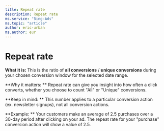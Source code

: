 ```yaml
---
title: Repeat rate
description: Repeat rate
ms.service: "Bing-Ads"
ms.topic: "article"
author: eric-urban
ms.author: eur
---
```


# Repeat rate

**What it is:**  This is the ratio of **all conversions** / **unique conversions** during your chosen conversion window for the selected date range.

**Why it matters: **    Repeat rate can give you insight into how often a click converts, whether you choose to count "All" or "Unique" conversions.

**Keep in mind:  **    This number applies to a particular conversion action (ex. newsletter signups), not all conversion actions.

**Example: **    Your customers make an average of 2.5 purchases over a 30-day period after clicking on your ad. The repeat rate for your "purchase" conversion action will show a value of 2.5.


